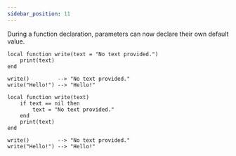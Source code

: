 ```yaml
---
sidebar_position: 11
---
```

During a function declaration, parameters can now declare their own default value.
```pluto showLineNumbers title="Example Code"
local function write(text = "No text provided.")
	print(text)
end

write() 		--> "No text provided."
write("Hello!") --> "Hello!"
```
```pluto showLineNumbers title="This code produces the same bytecode."
local function write(text)
	if text == nil then
		text = "No text provided."
	end
	print(text)
end

write() 		--> "No text provided."
write("Hello!") --> "Hello!"
```

